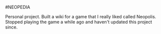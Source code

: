 #NEOPEDIA

Personal project. Built a wiki for a game that I really liked called Neopolis.  Stopped playing the game a while ago and haven't updated this project since.
